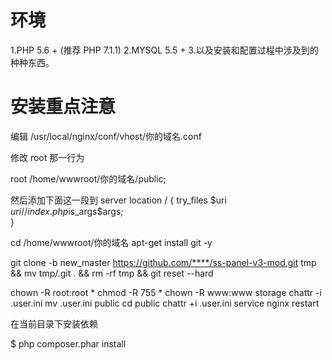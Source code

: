# 环境

1.PHP 5.6 + (推荐 PHP 7.1.1)
2.MYSQL 5.5 + 
3.以及安装和配置过程中涉及到的种种东西。

# 安装重点注意

编辑 /usr/local/nginx/conf/vhost/你的域名.conf

修改 root 那一行为

root /home/wwwroot/你的域名/public;

然后添加下面这一段到 server
location / 
{
	try_files $uri $uri/ /index.php$is_args$args;		                
}

cd /home/wwwroot/你的域名
apt-get install git -y

git clone -b new_master https://github.com/****/ss-panel-v3-mod.git tmp && mv tmp/.git . && rm -rf tmp && git reset --hard

chown -R root:root *
chmod -R 755 *
chown -R www:www storage
chattr -i .user.ini
mv .user.ini public
cd public
chattr +i .user.ini
service nginx restart

在当前目录下安装依赖

$ php composer.phar install


